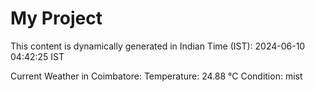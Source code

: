 # My Project

This content is dynamically generated in Indian Time (IST): 2024-06-10 04:42:25 IST


Current Weather in Coimbatore:
Temperature: 24.88 °C
Condition: mist

